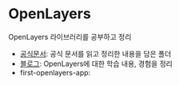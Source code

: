 # OpenLayers

OpenLayers 라이브러리를 공부하고 정리

- [공식문서](https://openlayers.org/): 공식 문서를 읽고 정리한 내용을 담은 폴더
- [블로그](https://hyunjinee.tistory.com/category/JavaScript/OpenLayers): OpenLayers에 대한 학습 내용, 경험을 정리
- first-openlayers-app:
